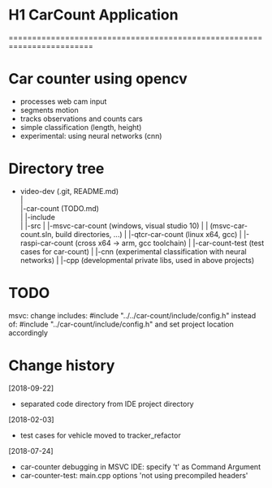 
# H1 CarCount Application
========================================================================

# Car counter using opencv
- processes web cam input
- segments motion
- tracks observations and counts cars
- simple classification (length, height)
- experimental: using neural networks (cnn)

# Directory tree
- video-dev (.git, README.md)  
   |  
   |-car-count (TODO.md)  
   |  |-include  
   |  |-src
   |  |-msvc-car-count (windows, visual studio 10) 
   |  |  (msvc-car-count.sln, build directories, ...)
   |  |-qtcr-car-count (linux x64, gcc)
   |  |-raspi-car-count (cross x64 -> arm, gcc toolchain)
   |
   |-car-count-test (test cases for car-count)
   |
   |-cnn (experimental classification with neural networks)
   |
   |-cpp (developmental private libs, used in above projects)
   
# TODO
msvc: change includes: #include "../../car-count/include/config.h"
instead of: #include "../car-count/include/config.h"
and set project location accordingly

# Change history
[2018-09-22]
- separated code directory from IDE project directory

[2018-02-03]
- test cases for vehicle moved to tracker_refactor

[2018-07-24]
- car-counter debugging in MSVC IDE: specify 't' as Command Argument
- car-counter-test: main.cpp options 'not using precompiled headers'
